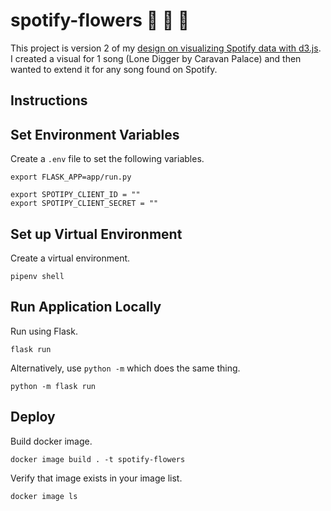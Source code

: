 # spotify-flowers 🌸 🌹 🌺

This project is version 2 of my [design on visualizing Spotify data with d3.js](https://github.com/sarinac/Visual-Sandbox/tree/master/03_electroswing_on_spotify). I created a visual for 1 song (Lone Digger by Caravan Palace) and then wanted to extend it for any song found on Spotify. 

## Instructions

## Set Environment Variables

Create a `.env` file to set the following variables.

```
export FLASK_APP=app/run.py

export SPOTIPY_CLIENT_ID = ""
export SPOTIPY_CLIENT_SECRET = ""
```

## Set up Virtual Environment

Create a virtual environment.
```
pipenv shell
```

## Run Application Locally

Run using Flask.
```
flask run
```
Alternatively, use `python -m` which does the same thing.
```
python -m flask run
```

 ## Deploy

Build docker image.
```
docker image build . -t spotify-flowers
```
Verify that image exists in your image list.
```
docker image ls
```